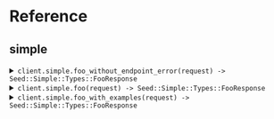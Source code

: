 # Reference
## simple
<details><summary><code>client.simple.foo_without_endpoint_error(request) -> Seed::Simple::Types::FooResponse</code></summary>
<dl>
<dd>

#### 🔌 Usage

<dl>
<dd>

<dl>
<dd>

```ruby
client.simple.foo_without_endpoint_error({
  bar:'bar'
});
```
</dd>
</dl>
</dd>
</dl>

#### ⚙️ Parameters

<dl>
<dd>

<dl>
<dd>

**request:** `Seed::Simple::Types::FooRequest` 
    
</dd>
</dl>
</dd>
</dl>


</dd>
</dl>
</details>

<details><summary><code>client.simple.foo(request) -> Seed::Simple::Types::FooResponse</code></summary>
<dl>
<dd>

#### 🔌 Usage

<dl>
<dd>

<dl>
<dd>

```ruby
client.simple.foo({
  bar:'bar'
});
```
</dd>
</dl>
</dd>
</dl>

#### ⚙️ Parameters

<dl>
<dd>

<dl>
<dd>

**request:** `Seed::Simple::Types::FooRequest` 
    
</dd>
</dl>
</dd>
</dl>


</dd>
</dl>
</details>

<details><summary><code>client.simple.foo_with_examples(request) -> Seed::Simple::Types::FooResponse</code></summary>
<dl>
<dd>

#### 🔌 Usage

<dl>
<dd>

<dl>
<dd>

```ruby
client.simple.foo_with_examples({
  bar:'hello'
});
```
</dd>
</dl>
</dd>
</dl>

#### ⚙️ Parameters

<dl>
<dd>

<dl>
<dd>

**request:** `Seed::Simple::Types::FooRequest` 
    
</dd>
</dl>
</dd>
</dl>


</dd>
</dl>
</details>
